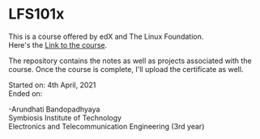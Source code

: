 # LFS101x

This is a course offered by edX and The Linux Foundation.  
Here's the [Link to the course](https://learning.edx.org/course/course-v1:LinuxFoundationX+LFS101x+1T2020/home).

The repository contains the notes as well as projects associated with the course. Once the course is complete, I'll upload the certificate as well. 

Started on: 4th April, 2021  
Ended on:  
  
-Arundhati Bandopadhyaya  
Symbiosis Institute of Technology  
Electronics and Telecommunication Engineering (3rd year)
